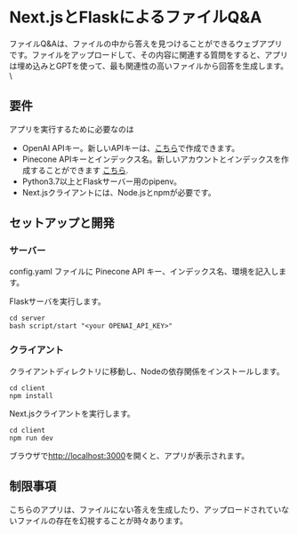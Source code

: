 # Next.jsとFlaskによるファイルQ&A

ファイルQ&Aは、ファイルの中から答えを見つけることができるウェブアプリです。ファイルをアップロードして、その内容に関連する質問をすると、アプリは埋め込みとGPTを使って、最も関連性の高いファイルから回答を生成します。\

## 要件

アプリを実行するために必要なのは

- OpenAI APIキー。新しいAPIキーは、[こちら](https://beta.openai.com/account/api-keys)で作成できます。
- Pinecone APIキーとインデックス名。新しいアカウントとインデックスを作成することができます [こちら](https://www.pinecone.io/).
- Python3.7以上とFlaskサーバー用のpipenv。
- Next.jsクライアントには、Node.jsとnpmが必要です。

## セットアップと開発

### サーバー

config.yaml ファイルに Pinecone API キー、インデックス名、環境を記入します。

Flaskサーバを実行します。

```
cd server
bash script/start "<your OPENAI_API_KEY>"
```

### クライアント

クライアントディレクトリに移動し、Nodeの依存関係をインストールします。

```
cd client
npm install
```

Next.jsクライアントを実行します。

```
cd client
npm run dev
```

ブラウザで[http://localhost:3000](http://localhost:3000)を開くと、アプリが表示されます。

## 制限事項

こちらのアプリは、ファイルにない答えを生成したり、アップロードされていないファイルの存在を幻視することが時々あります。
